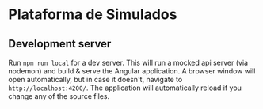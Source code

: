 # Plataforma de Simulados

## Development server

Run `npm run local` for a dev server. This will run a mocked api server (via nodemon) and build & serve the Angular application. A browser window will open automatically, but in case it doesn't, navigate to `http://localhost:4200/`. The application will automatically reload if you change any of the source files.
